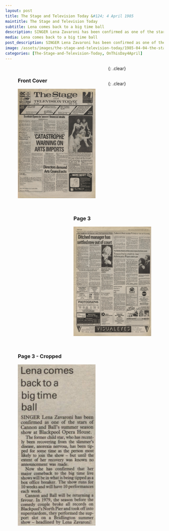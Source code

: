 ```yaml
---
layout: post
title: The Stage and Television Today &#124; 4 April 1985
maintitle: The Stage and Television Today
subtitle: Lena comes back to a big time ball
description: SINGER Lena Zavaroni has been confirmed as one of the stars of Cannon and Ball's summer season show at the Blackpool Opera House.
media: Lena comes back to a big time ball
post_description: SINGER Lena Zavaroni has been confirmed as one of the stars of Cannon and Ball's summer season show at the Blackpool Opera House.
image: /assets/images/the-stage-and-television-today/1985-04-04-the-stage-front-cover.png
categories: [The-Stage-and-Television-Today, OnThisDay4April]
---
```


<figure class="fig1">
<figcaption>
<h3 id="front-cover">Front Cover</h3>
</figcaption>
<a href="/assets/images/the-stage-and-television-today/1985-04-04-the-stage-front-cover.png"><img src="/assets/images/the-stage-and-television-today/1985-04-04-the-stage-front-cover.png" class="full-width zoom-in"></a>
</figure>

<figure class="fig2">
<figcaption>
<h3 id="page-3">Page 3</h3>
</figcaption>
<a href="/assets/images/the-stage-and-television-today/1985-04-04-the-stage-page-3.png"><img src="/assets/images/the-stage-and-television-today/1985-04-04-the-stage-page-3.png" class="full-width zoom-in"></a>
</figure>

{: .clear}

<figure class="fig1">
<figcaption>
<h3 id="page-3-cropped">Page 3 - Cropped</h3>
</figcaption>
<a href="/assets/images/the-stage-and-television-today/1985-04-04-the-stage-page-3-cropped.png"><img src="/assets/images/the-stage-and-television-today/1985-04-04-the-stage-page-3-cropped.png" class="full-width zoom-in"></a>
</figure>

<br />{: .clear}

<style>
.fig1 {float:left; width:49%;}

.fig2 {float:right; width:49%;}

figcaption {float:left; width:100%;}

@media only screen and (max-width: 300px) {
.fig1, .fig2 {float:left; width:100%;}
figcaption {float:left; width:100%; margin-bottom: 10px;}
}
</style>

